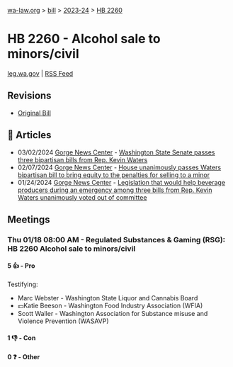 [wa-law.org](/) > [bill](/bill/) > [2023-24](/bill/2023-24/) > [HB 2260](/bill/2023-24/hb/2260/)

# HB 2260 - Alcohol sale to minors/civil
[leg.wa.gov](https://app.leg.wa.gov/billsummary?BillNumber=2260&Year=2023&Initiative=false) | [RSS Feed](./rss.xml)

## Revisions
* [Original Bill](1/)

## 📰 Articles
* 03/02/2024 [Gorge News Center](/org/gorge_news_center/) - [Washington State Senate passes three bipartisan bills from Rep. Kevin Waters](https://gorgenewscenter.com/2024/03/02/washington-state-senate-passes-three-bipartisan-bills-from-rep-kevin-waters/#:~:text=House%20Bill%202260)
* 02/07/2024 [Gorge News Center](/org/gorge_news_center/) - [House unanimously passes Waters bipartisan bill to bring equity to the penalties for selling to a minor](https://gorgenewscenter.com/2024/02/07/house-unanimously-passes-waters-bipartisan-bill-to-bring-equity-to-the-penalties-for-selling-to-a-minor/#:~:text=House%20Bill%202260)
* 01/24/2024 [Gorge News Center](/org/gorge_news_center/) - [Legislation that would help beverage producers during an emergency among three bills from Rep. Kevin Waters unanimously voted out of committee](https://gorgenewscenter.com/2024/01/24/legislation-that-would-help-beverage-producers-during-an-emergency-among-three-bills-from-rep-kevin-waters-unanimously-voted-out-of-committee/#:~:text=House%20Bill%202260)

## Meetings
### Thu 01/18 08:00 AM - Regulated Substances & Gaming (RSG): HB 2260 Alcohol sale to minors/civil
#### 5 👍 - Pro
Testifying:
* Marc Webster - Washington State Liquor and Cannabis Board
* 💵Katie Beeson - Washington Food Industry Association (WFIA)
* Scott Waller - Washington Association for Substance misuse and Violence Prevention (WASAVP)

#### 1 👎 - Con

#### 0 ❓ - Other
